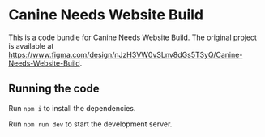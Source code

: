 
  # Canine Needs Website Build

  This is a code bundle for Canine Needs Website Build. The original project is available at https://www.figma.com/design/nJzH3VW0vSLnv8dGs5T3yQ/Canine-Needs-Website-Build.

  ## Running the code

  Run `npm i` to install the dependencies.

  Run `npm run dev` to start the development server.
  